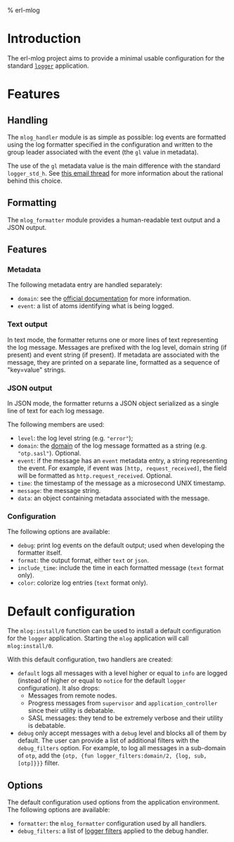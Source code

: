 % erl-mlog

# Introduction
The erl-mlog project aims to provide a minimal usable configuration for the
standard [`logger`](https://erlang.org/doc/man/logger.html) application.

# Features
## Handling
The `mlog_handler` module is as simple as possible: log events are formatted
using the log formatter specified in the configuration and written to the
group leader associated with the event (the `gl` value in metadata).

The use of the `gl` metadata value is the main difference with the standard
`logger_std_h`. See [this email
thread](https://erlang.org/pipermail/erlang-questions/2021-May/100992.html)
for more information about the rational behind this choice.

## Formatting
The `mlog_formatter` module provides a human-readable text output and a JSON
output.

## Features
### Metadata
The following metadata entry are handled separately:
- `domain`: see the [official
  documentation](https://erlang.org/doc/man/logger_filters.html#domain-2) for
  more information.
- `event`: a list of atoms identifying what is being logged.

### Text output
In text mode, the formatter returns one or more lines of text representing the
log message. Messages are prefixed with the log level, domain string (if
present) and event string (if present). If metadata are associated with the
message, they are printed on a separate line, formatted as a sequence of
"key=value" strings.

### JSON output
In JSON mode, the formatter returns a JSON object serialized as a single line
of text for each log message.

The following members are used:
- `level`: the log level string (e.g. `"error"`);
- `domain`: the
  [domain](https://erlang.org/doc/man/logger_filters.html#domain-2) of the log
  message formatted as a string (e.g. `"otp.sasl"`). Optional.
- `event`: if the message has an `event` metadata entry, a string representing
  the event. For example, if event was `[http, request_received]`, the field
  will be formatted as `http.request_received`. Optional.
- `time`: the timestamp of the message as a microsecond UNIX timestamp.
- `message`: the message string.
- `data`: an object containing metadata associated with the message.

### Configuration
The following options are available:
- `debug`: print log events on the default output; used when developing the
  formatter itself.
- `format`: the output format, either `text` or `json`.
- `include_time`: include the time in each formatted message (`text` format
  only).
- `color`: colorize log entries (`text` format only).

# Default configuration
The `mlog:install/0` function can be used to install a default configuration
for the `logger` application. Starting the `mlog` application will call
`mlog:install/0`.

With this default configuration, two handlers are created:

- `default` logs all messages with a level higher or equal to `info` are
  logged (instead of higher or equal to `notice` for the default `logger`
  configuration). It also drops:
  - Messages from remote nodes.
  - Progress messages from `supervisor` and `application_controller` since
    their utility is debatable.
  - SASL messages: they tend to be extremely verbose and their utility is
    debatable.
- `debug` only accept messages with a `debug` level and blocks all of them by
  default. The user can provide a list of additional filters with the
  `debug_filters` option. For example, to log all messages in a sub-domain of
  `otp`, add the `{otp, {fun logger_filters:domain/2, {log, sub, [otp]}}}`
  filter.

## Options
The default configuration used options from the application environment.
The following options are available:

- `formatter`: the `mlog_formatter` configuration used by all handlers.
- `debug_filters`: a list of [logger
  filters](https://erlang.org/doc/apps/kernel/logger_chapter.html#filters)
  applied to the debug handler.
